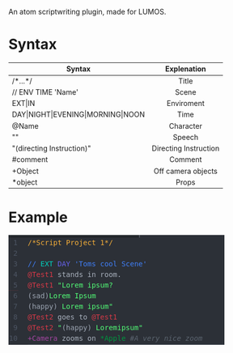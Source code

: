 An atom scriptwriting plugin, made for LUMOS.

# Syntax

| Syntax        | Explenation           |
| ------------- |:-------------:|
| /\*...\*/     | Title          |
| // ENV TIME 'Name'      | Scene      |
| EXT\|IN | Enviroment      |
|DAY\|NIGHT\|EVENING\|MORNING\|NOON|Time|
|@Name|Character|
|""|Speech|
|"(directing Instruction)"|Directing Instruction|
|#comment|Comment|
|+Object|Off camera objects|
|*object|Props|

# Example

![alt See example.script for an Example](https://raw.githubusercontent.com/Jonbeckas/story/master/example.png)
